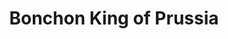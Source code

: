 ---
layout: place
title: "Bonchon King of Prussia"
permalink: /pennsylvania/king-of-prussia/bonchon-king-of-prussia.html
stateAbbr: PA
stateName: Pennsylvania
cityName: King of Prussia
seo:
  name: "Bonchon King of Prussia"
  type: Restaurant
  links: https://locations.bonchon.com/ll/US/PA/King-of-Prussia/350-Mall-Blvd
description: "Looking for sushi in King of Prussia, Pennsylvania? Check out Bonchon King of Prussia for a delightful Japanese dining experience. Enjoy a variety of sushi a..."
place_id: ChIJG8XhxMCVxokRtHoJCyJrvA0
photos:
  - name: >-
      places/ChIJG8XhxMCVxokRtHoJCyJrvA0/photos/AeeoHcKFo_Mgkq-vlZdkzDWz4vApgl531ZMyx5RYPHMXSz9j8RRsaYF6FqvDdtp5WTFrCPAPgxOlrLXk0iK_w8Jws_CjrfAonFOdnQbITZsj6YRUUg46qb7mDZyV-MYstq88QfsKgHOky1oxAZMJEFW1rB6TPW38gtbZrf_eIdCkeGcPWCpskOdpKNji1q6ImzVXg8YlHYS1h6RVkbvm0z5FH09keaRk3CsxZ9h2QgH6q1DBUb4F__Mszj2CH-9waMhgtn5vhF0mmt_Y1OMGqlYYHmDss5qdOBFIYQ8U5_VcgYtGc9ws7VdJVT6LZNmSnBGdY21VEPmssB-1qfAOSzSjMrsyZiU4cGCWi8RYjG5VwnlGEBXujEnXOrkFb01J4jqDfBBlq5MYvWTEuFucUbqgFE3n62AG3qfISopulrJZ2lVnWw
    widthPx: 3024
    heightPx: 4032
    authorAttributions:
      - displayName: Catherine Lee
        uri: https://maps.google.com/maps/contrib/108780725115308534981
        photoUri: >-
          https://lh3.googleusercontent.com/a/ACg8ocKik6E6lH_V1BZZviXjwZXUbV5qNT3xHh21sN0N4MdWGjoHN0Y=s100-p-k-no-mo
    flagContentUri: >-
      https://www.google.com/local/imagery/report/?cb_client=maps_api_places.places_api&image_key=!1e10!2sCIHM0ogKEICAgID6h8H7Ug&hl=en-US
    googleMapsUri: >-
      https://www.google.com/maps/place//data=!3m4!1e2!3m2!1sCIHM0ogKEICAgID6h8H7Ug!2e10!4m2!3m1!1s0x89c695c0c4e1c51b:0xdbc6b220b097ab4
  - name: >-
      places/ChIJG8XhxMCVxokRtHoJCyJrvA0/photos/AeeoHcJY4Vy_oV_jAQ80Jjnv_UjfojnVb4Zs_OouRM8_1Jw6unPe3Kp73gyftX80Xxt1NkbHdvXGNAIRC2YWj29YaAU8Cb1-vl3K8Is5N4zFPmXHw3m5sYyp5A13WFrcQU0l93TcCVA8S9ryyG9sU6385KXaWIyA5rRhrQLMGsCWYFVYWyyruf0B0jpaBh-1gzlquX09R_RW1NJjqcUHSmaWk-kVbQyIESaIoMZPY75WOYDy9JzqqGkiPxnAz1S_ssQCk4WDdwblHT_dfeg3z9yECisCdq63BOxmWP2kCTMMF2ZpqA
    widthPx: 800
    heightPx: 800
    authorAttributions:
      - displayName: Bonchon King of Prussia
        uri: https://maps.google.com/maps/contrib/117895701489769487753
        photoUri: >-
          https://lh3.googleusercontent.com/a-/ALV-UjV3fOpQxt4jmiTr1fFmONdM3UAqNN_kd4o9BIeifBVmx_URBhk1=s100-p-k-no-mo
    flagContentUri: >-
      https://www.google.com/local/imagery/report/?cb_client=maps_api_places.places_api&image_key=!1e10!2sAF1QipMtRmZDyaQo5T04xiA0gXsXVwMvVpqEvvCAB8Ye&hl=en-US
    googleMapsUri: >-
      https://www.google.com/maps/place//data=!3m4!1e2!3m2!1sAF1QipMtRmZDyaQo5T04xiA0gXsXVwMvVpqEvvCAB8Ye!2e10!4m2!3m1!1s0x89c695c0c4e1c51b:0xdbc6b220b097ab4
  - name: >-
      places/ChIJG8XhxMCVxokRtHoJCyJrvA0/photos/AeeoHcLuq8rNmBucmCRwSPbgLcffWokhbGlQlr10_eQRDUfMzgQJlNim-RzhfR_3U4CtEyasu3LCPpBM52KDRpGRlEMgp9YyUvK7_OUf8dipPzL7dr5tlVI4Ih_DJatfHxMyNMPRO3P5AEvzFfli4pz4aJtJz_FjDxsU2Q-EOrlQ6IXWldJmpQMTR-We5DN-htTleNPQ4_blCKOzyg2WZuJ8ekSJH_qNllhja49bGU6O4yw1kjD37Pbq68PUHQILAT5yQijRKibXAY9J06r_9xM3rwuJ0Dgljq7D0YGfBAtRGUsgEw
    widthPx: 1232
    heightPx: 693
    authorAttributions:
      - displayName: Bonchon King of Prussia
        uri: https://maps.google.com/maps/contrib/117895701489769487753
        photoUri: >-
          https://lh3.googleusercontent.com/a-/ALV-UjV3fOpQxt4jmiTr1fFmONdM3UAqNN_kd4o9BIeifBVmx_URBhk1=s100-p-k-no-mo
    flagContentUri: >-
      https://www.google.com/local/imagery/report/?cb_client=maps_api_places.places_api&image_key=!1e10!2sAF1QipPoujLt70yVPt2q9WKx36oGVcYsDfRp9Ti--bOe&hl=en-US
    googleMapsUri: >-
      https://www.google.com/maps/place//data=!3m4!1e2!3m2!1sAF1QipPoujLt70yVPt2q9WKx36oGVcYsDfRp9Ti--bOe!2e10!4m2!3m1!1s0x89c695c0c4e1c51b:0xdbc6b220b097ab4
  - name: >-
      places/ChIJG8XhxMCVxokRtHoJCyJrvA0/photos/AeeoHcLpRyikNvHTwlxn7AyE2LWq8vaZ3vZqcDPAIAr7GGJk69H_YwcSV69Nqhuq0pcj6frIpkqqOZMPpesaYdYdlqlu0rpHMUx9pIUB7MOQIuFCzj4JuwNUyyvL0r2P1ELx5X2fjAzTmE5KnYAB4zjrz_BvW710Q5Sy9Un8_CcuOjJaW91iqX-6X-Z76xEpuW6ZvrjTrFDDCXxE_mafuaAD7nhHPN--OqfYieKpZrjM-moBjoh7_lvQ_TzedN5k5NevMlyx8fyUC8sXRg9zmJXWMYa0yvzsalFWFq1JgWCv-FJvMw
    widthPx: 800
    heightPx: 800
    authorAttributions:
      - displayName: Bonchon King of Prussia
        uri: https://maps.google.com/maps/contrib/117895701489769487753
        photoUri: >-
          https://lh3.googleusercontent.com/a-/ALV-UjV3fOpQxt4jmiTr1fFmONdM3UAqNN_kd4o9BIeifBVmx_URBhk1=s100-p-k-no-mo
    flagContentUri: >-
      https://www.google.com/local/imagery/report/?cb_client=maps_api_places.places_api&image_key=!1e10!2sAF1QipNru6Bed6K-etcrQ3dxXYv8U-vuo6dIHHF7usGo&hl=en-US
    googleMapsUri: >-
      https://www.google.com/maps/place//data=!3m4!1e2!3m2!1sAF1QipNru6Bed6K-etcrQ3dxXYv8U-vuo6dIHHF7usGo!2e10!4m2!3m1!1s0x89c695c0c4e1c51b:0xdbc6b220b097ab4
  - name: >-
      places/ChIJG8XhxMCVxokRtHoJCyJrvA0/photos/AeeoHcKWxbdm3usRQYNuKZfFyboH7gBGCz2U8XMs9FD-VH8gLASUd6BUch5AygvjyAmPH68Uipv533I9OQsPqC_nzMGIxC3JQpDrL7pMxNheABQ1Rrzk5qm7yuCODUSjUvcPIJOkSHVKo0tpRxV6hDXpj_ctKVu3oH9DSy3swWYrbSmumLoCsdqpr-DF3aRokeHXv99ljcvYuOiuxehbi_vkA2QXgYOq_tk9rmpa9uouG8vWFwt4bR0ENpDQTnTsHoakVbRs53hzO4ZonICv4gKvDONQF2xGgOU5Qdn75BhGO4uqOg
    widthPx: 800
    heightPx: 800
    authorAttributions:
      - displayName: Bonchon King of Prussia
        uri: https://maps.google.com/maps/contrib/117895701489769487753
        photoUri: >-
          https://lh3.googleusercontent.com/a-/ALV-UjV3fOpQxt4jmiTr1fFmONdM3UAqNN_kd4o9BIeifBVmx_URBhk1=s100-p-k-no-mo
    flagContentUri: >-
      https://www.google.com/local/imagery/report/?cb_client=maps_api_places.places_api&image_key=!1e10!2sAF1QipPaO5mSq0vCLoXqZEnOJgyTUWWFcDTzhqT2whPr&hl=en-US
    googleMapsUri: >-
      https://www.google.com/maps/place//data=!3m4!1e2!3m2!1sAF1QipPaO5mSq0vCLoXqZEnOJgyTUWWFcDTzhqT2whPr!2e10!4m2!3m1!1s0x89c695c0c4e1c51b:0xdbc6b220b097ab4
  - name: >-
      places/ChIJG8XhxMCVxokRtHoJCyJrvA0/photos/AeeoHcITQTYXsMibAaza3F3TdYpGg1bC7j9nGugVbFEIfwJIe_hefN7TeXS3HAysTPjMNTokNg6SeUTTURuIVx7QUT1GaGGFoqmM4j8nAevHmGtw2wPo-AOTwovLoJojG7g8B-GuqkfqBzc56mo_0gbFAKdCA-DGkABD-7BXg5DYBeupHbmHm6Sl9JSYmRrqv3gZUD3oy94Y6EtmGUweniY5YEgAuEj3ouG6bmPHW9Lj36lyeDdBp4wz8Hagv9V2l21zyVu1qEsIn1qlxsqNEgq3sV6Fd4ItoCCswoOEnnCZf2WkLA
    widthPx: 800
    heightPx: 800
    authorAttributions:
      - displayName: Bonchon King of Prussia
        uri: https://maps.google.com/maps/contrib/117895701489769487753
        photoUri: >-
          https://lh3.googleusercontent.com/a-/ALV-UjV3fOpQxt4jmiTr1fFmONdM3UAqNN_kd4o9BIeifBVmx_URBhk1=s100-p-k-no-mo
    flagContentUri: >-
      https://www.google.com/local/imagery/report/?cb_client=maps_api_places.places_api&image_key=!1e10!2sAF1QipOeULyLHrKCGN2_aWM7x_n5yEY2lf9u_cfoYDdN&hl=en-US
    googleMapsUri: >-
      https://www.google.com/maps/place//data=!3m4!1e2!3m2!1sAF1QipOeULyLHrKCGN2_aWM7x_n5yEY2lf9u_cfoYDdN!2e10!4m2!3m1!1s0x89c695c0c4e1c51b:0xdbc6b220b097ab4
  - name: >-
      places/ChIJG8XhxMCVxokRtHoJCyJrvA0/photos/AeeoHcJFm67EFGYYsY62wVp95ybHRmPjJPuCp2Hg94BZ4fvwhbGyj_1fPOlYzXhYSEsVd5DnUx4z7OhkvSfZHfABrIJjefJRzpwMr8eh05c7EmFE3jhbQGjkjOOeQ-oCpg6Dj_TFMB1YwgDLDs61NFf1aCpML-WGrpOrGQHAIMdcRlqI_H6uTb-8BfYtBm2glU3SeKHl6zNzzN5eeas0lmGRl9IIl8vg2wggfM43LtiEL1ictr0YYOvEV1TMjA8h2Mj1o6Dc4m3QIwU_zFxi8OsSN8y_HZ9XGkVylAH_MCcGxGhaV1l8RkrYfGZkHcGLS3ap4xX654sGmsSLczYjynufYz0K3DIikn99Dc-zFNZySQtQAEsAhtCDJww_oSGR0RZqUbqYezcIBtFQzqMcif3oP6wIPxIMY9R2OwERQOFau1QvKPM
    widthPx: 4032
    heightPx: 3024
    authorAttributions:
      - displayName: Troy Gordon
        uri: https://maps.google.com/maps/contrib/111386600013029856757
        photoUri: >-
          https://lh3.googleusercontent.com/a-/ALV-UjU52Spaybc1OtCk_qHZ9K_dhdiVJaeXF3K-yupIDWgfBpbuOJ4u=s100-p-k-no-mo
    flagContentUri: >-
      https://www.google.com/local/imagery/report/?cb_client=maps_api_places.places_api&image_key=!1e10!2sCIHM0ogKEICAgICX4rr7yQE&hl=en-US
    googleMapsUri: >-
      https://www.google.com/maps/place//data=!3m4!1e2!3m2!1sCIHM0ogKEICAgICX4rr7yQE!2e10!4m2!3m1!1s0x89c695c0c4e1c51b:0xdbc6b220b097ab4
  - name: >-
      places/ChIJG8XhxMCVxokRtHoJCyJrvA0/photos/AeeoHcLSQAiO3Yi-ZXeWCwTPSZGCTVhqf-CpMILCT4JuspDjCs0mTTrmTzNnnJonSdyfvYPEP-NJIIeBA07sTWDS7YiKl7nuktUPqT72erVNb2p0Ru0pHbS5rbzyJGp2AJvtpTpnXjaQdSsP1ThcJFh6H1oHk3i4MsTddyKzDDLzObjncwkBWW4Y1mQ83e1rRlEZ8O3L1FJIESlfMYvGS_o9m3-DHQEzTcgO8Wr8jAFJQcuZlUm_eHnCPkcSatZfH1if8LqoJCnHE_a-HIy2ALLYGWViRjwM45lXFx27MC1DWzjSIA
    widthPx: 800
    heightPx: 800
    authorAttributions:
      - displayName: Bonchon King of Prussia
        uri: https://maps.google.com/maps/contrib/117895701489769487753
        photoUri: >-
          https://lh3.googleusercontent.com/a-/ALV-UjV3fOpQxt4jmiTr1fFmONdM3UAqNN_kd4o9BIeifBVmx_URBhk1=s100-p-k-no-mo
    flagContentUri: >-
      https://www.google.com/local/imagery/report/?cb_client=maps_api_places.places_api&image_key=!1e10!2sAF1QipN7uoB-wZnvqd5LvaNQquIESarvcrM52qSf-jic&hl=en-US
    googleMapsUri: >-
      https://www.google.com/maps/place//data=!3m4!1e2!3m2!1sAF1QipN7uoB-wZnvqd5LvaNQquIESarvcrM52qSf-jic!2e10!4m2!3m1!1s0x89c695c0c4e1c51b:0xdbc6b220b097ab4
  - name: >-
      places/ChIJG8XhxMCVxokRtHoJCyJrvA0/photos/AeeoHcJlCMPLdHCeBXFnHvEGCBVyvEcZ6zlNH2_9VUjh-tg2YsAwy2bceTs8glg0FdnFazOaal0LJkCdrJZTDnIOFxeJ1_nK_zied3OdR5cBatBPfobSIxemlyddUOyzgZLW89292qTpmb7O9nuz7TNgEDNaK8Ph2XEMtOe2IMKu4rg85qG6jeJt3riskP_uHVf-d41WzFn7qOdFQIcjcirego5haJnHXRlaDfKTHqhRChpUiaKRUxetXA8WJHEnB7mjxXA6kH0IDDceK86nLhQYT9dWpGWkRHD5bWUc8fWePw5M3w
    widthPx: 800
    heightPx: 800
    authorAttributions:
      - displayName: Bonchon King of Prussia
        uri: https://maps.google.com/maps/contrib/117895701489769487753
        photoUri: >-
          https://lh3.googleusercontent.com/a-/ALV-UjV3fOpQxt4jmiTr1fFmONdM3UAqNN_kd4o9BIeifBVmx_URBhk1=s100-p-k-no-mo
    flagContentUri: >-
      https://www.google.com/local/imagery/report/?cb_client=maps_api_places.places_api&image_key=!1e10!2sAF1QipPhpBoS35bHTriJzXRBjsHlCP7kSjzeeZ9uaQTN&hl=en-US
    googleMapsUri: >-
      https://www.google.com/maps/place//data=!3m4!1e2!3m2!1sAF1QipPhpBoS35bHTriJzXRBjsHlCP7kSjzeeZ9uaQTN!2e10!4m2!3m1!1s0x89c695c0c4e1c51b:0xdbc6b220b097ab4
  - name: >-
      places/ChIJG8XhxMCVxokRtHoJCyJrvA0/photos/AeeoHcIcAXBEt9GiOzOioKkuVwTVVv7z0cbH0cae19_vw9EBlUzPuDoOTr98kOF2lknwIu-CyG803FXWB51hrCzqbGMURMUTOj-kIMYgsyya7fNanDRwpW-S-PIgsrhTTlscYQrzaZyxkH89-mqz9_eVhdyRyzCB3nXBpOf6O-SFNsODjSm_rXLg1G4psWY_eu107_xPEAo6DQxZ4etcK-NtS3XNm9NwxvfwNZlNcdeZ_mxM6cQYvm-iX8dLOJh_jIeZRN2qJCR_bOyILrPLvITaYFz6BizosxOH1WANqUBoZTKEiQ
    widthPx: 800
    heightPx: 800
    authorAttributions:
      - displayName: Bonchon King of Prussia
        uri: https://maps.google.com/maps/contrib/117895701489769487753
        photoUri: >-
          https://lh3.googleusercontent.com/a-/ALV-UjV3fOpQxt4jmiTr1fFmONdM3UAqNN_kd4o9BIeifBVmx_URBhk1=s100-p-k-no-mo
    flagContentUri: >-
      https://www.google.com/local/imagery/report/?cb_client=maps_api_places.places_api&image_key=!1e10!2sAF1QipOI8z72k9AO5ZG_T6HQ4GUZl5IHevmHYpWGZHWc&hl=en-US
    googleMapsUri: >-
      https://www.google.com/maps/place//data=!3m4!1e2!3m2!1sAF1QipOI8z72k9AO5ZG_T6HQ4GUZl5IHevmHYpWGZHWc!2e10!4m2!3m1!1s0x89c695c0c4e1c51b:0xdbc6b220b097ab4
address: 350 Mall Blvd Suite 3045, King of Prussia, PA 19406, USA
street: 350 Mall Blvd Suite 3045
city: King of Prussia
state: PA
zip: '19406'
country: USA
neighborhood: null
latitude: '40.089393'
longitude: '-75.386031'
accessibility_options:
  wheelchairAccessibleParking: true
  wheelchairAccessibleEntrance: true
  wheelchairAccessibleRestroom: true
  wheelchairAccessibleSeating: true
business_status: OPERATIONAL
name: Bonchon King of Prussia
google_maps_links:
  directionsUri: >-
    https://www.google.com/maps/dir//''/data=!4m7!4m6!1m1!4e2!1m2!1m1!1s0x89c695c0c4e1c51b:0xdbc6b220b097ab4!3e0
  placeUri: https://maps.google.com/?cid=989783812072897204
  writeAReviewUri: >-
    https://www.google.com/maps/place//data=!4m3!3m2!1s0x89c695c0c4e1c51b:0xdbc6b220b097ab4!12e1
  reviewsUri: >-
    https://www.google.com/maps/place//data=!4m4!3m3!1s0x89c695c0c4e1c51b:0xdbc6b220b097ab4!9m1!1b1
  photosUri: >-
    https://www.google.com/maps/place//data=!4m3!3m2!1s0x89c695c0c4e1c51b:0xdbc6b220b097ab4!10e5
primary_type: Asian Restaurant
opening_hours:
  regular: null
  current: null
secondary_opening_hours:
  regular:
    weekdayDescriptions: null
    type: null
  current:
    weekdayDescriptions: null
    type: null
phone: (610) 870-0888
price_level: PRICE_LEVEL_MODERATE
price_range: $10 &ndash; $20
rating: '3.1'
rating_count: 220
website: https://locations.bonchon.com/ll/US/PA/King-of-Prussia/350-Mall-Blvd
reviews: null
parking_options: null
payment_options: null
allow_dogs: null
curbside_pickup: null
delivery: null
dine_in: null
good_for_children: null
good_for_groups: null
good_for_sports: null
live_music: null
menu_for_children: null
outdoor_seating: null
reservable: null
restroom: null
serves_beer: null
serves_breakfast: null
serves_brunch: null
serves_cocktails: null
serves_coffee: null
serves_dinner: null
serves_dessert: null
serves_lunch: null
serves_vegetarian_food: null
serves_wine: null
takeout: null
summary: null

---